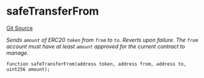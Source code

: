 # safeTransferFrom
[Git Source](https://github.com/zammdefi/ZAMM/blob/f29647612706d56219b8c998c8009dfa5002472c/src/utils/TransferHelper.sol)

*Sends `amount` of ERC20 `token` from `from` to `to`.
Reverts upon failure.
The `from` account must have at least `amount` approved for
the current contract to manage.*


```solidity
function safeTransferFrom(address token, address from, address to, uint256 amount);
```

